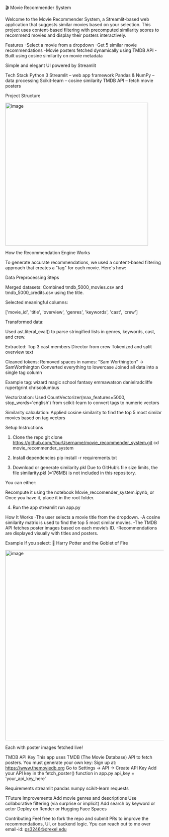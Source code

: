 🎬 Movie Recommender System


Welcome to the Movie Recommender System, a Streamlit-based web application that suggests similar movies based on your selection. This project uses content-based filtering with precomputed similarity scores to recommend movies and display their posters interactively.


Features
-Select a movie from a dropdown
-Get 5 similar movie recommendations
-Movie posters fetched dynamically using TMDB API
-Built using cosine similarity on movie metadata

Simple and elegant UI powered by Streamlit

Tech Stack
Python 3
Streamlit – web app framework
Pandas & NumPy – data processing
Scikit-learn – cosine similarity
TMDB API – fetch movie posters

Project Structure

<img width="454" alt="image" src="https://github.com/user-attachments/assets/6a13d26e-7f12-4c2f-9c67-8bcb52021999" />


How the Recommendation Engine Works

To generate accurate recommendations, we used a content-based filtering approach that creates a "tag" for each movie. Here's how:

Data Preprocessing Steps

Merged datasets: Combined tmdb_5000_movies.csv and tmdb_5000_credits.csv using the title.

Selected meaningful columns:

['movie_id', 'title', 'overview', 'genres', 'keywords', 'cast', 'crew']

Transformed data:

Used ast.literal_eval() to parse stringified lists in genres, keywords, cast, and crew.

Extracted:
Top 3 cast members
Director from crew
Tokenized and split overview text

Cleaned tokens:
Removed spaces in names: "Sam Worthington" → SamWorthington
Converted everything to lowercase
Joined all data into a single tag column

Example tag:
wizard magic school fantasy emmawatson danielradcliffe rupertgrint chriscolumbus

Vectorization:
Used CountVectorizer(max_features=5000, stop_words='english') from scikit-learn to convert tags to numeric vectors

Similarity calculation:
Applied cosine similarity to find the top 5 most similar movies based on tag vectors


Setup Instructions
1. Clone the repo
git clone https://github.com/YourUsername/movie_recommender_system.git
cd movie_recommender_system

2. Install dependencies
pip install -r requirements.txt

3. Download or generate similarity.pkl
Due to GitHub’s file size limits, the file similarity.pkl (≈176MB) is not included in this repository.

You can either:

Recompute it using the notebook Movie_reccomender_system.ipynb, or
Once you have it, place it in the root folder.

4. Run the app
streamlit run app.py

How It Works
-The user selects a movie title from the dropdown.
-A cosine similarity matrix is used to find the top 5 most similar movies.
-The TMDB API fetches poster images based on each movie’s ID.
-Recommendations are displayed visually with titles and posters.

Example
If you select:
🎥 Harry Potter and the Goblet of Fire

<img width="605" alt="image" src="https://github.com/user-attachments/assets/3a1d6608-cf94-4c25-ac3f-a80a00b4dc52" />

Each with poster images fetched live!

TMDB API Key
This app uses TMDB (The Movie Database) API to fetch posters.
You must generate your own key:
Sign up at: https://www.themoviedb.org
Go to Settings → API → Create API Key
Add your API key in the fetch_poster() function in app.py
api_key = 'your_api_key_here'

Requirements
streamlit
pandas
numpy
scikit-learn
requests

TFuture Improvements
 Add movie genres and descriptions
 Use collaborative filtering (via surprise or implicit)
 Add search by keyword or actor
 Deploy on Render or Hugging Face Spaces

Contributing
Feel free to fork the repo and submit PRs to improve the recommendations, UI, or backend logic. Ypu can reach out to me over email-id: ps3246@drexel.edu
